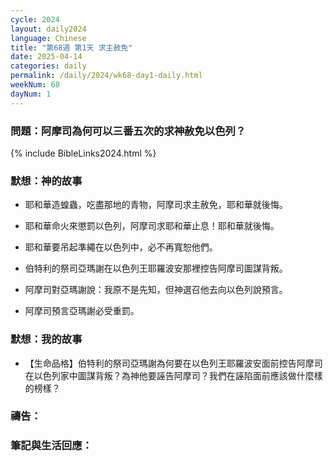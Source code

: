 ```yaml
---
cycle: 2024
layout: daily2024
language: Chinese
title: "第68週 第1天 求主赦免"
date: 2025-04-14
categories: daily
permalink: /daily/2024/wk68-day1-daily.html
weekNum: 68
dayNum: 1
---
```


### 問題：阿摩司為何可以三番五次的求神赦免以色列？

{% include BibleLinks2024.html %}

### 默想：神的故事
+ 耶和華造蝗蟲，吃盡那地的青物，阿摩司求主赦免，耶和華就後悔。

+ 耶和華命火來懲罰以色列，阿摩司求耶和華止息！耶和華就後悔。

+ 耶和華要吊起準繩在以色列中，必不再寬恕他們。

+ 伯特利的祭司亞瑪謝在以色列王耶羅波安那裡控告阿摩司圖謀背叛。

+ 阿摩司對亞瑪謝說：我原不是先知，但神選召他去向以色列說預言。

+ 阿摩司預言亞瑪謝必受重罰。


### 默想：我的故事
+ 【生命品格】伯特利的祭司亞瑪謝為何要在以色列王耶羅波安面前控告阿摩司在以色列家中圖謀背叛？為神他要誣告阿摩司？我們在誣陷面前應該做什麼樣的榜樣？


### 禱告：

### 筆記與生活回應：

